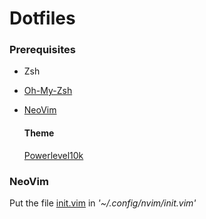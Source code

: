 # Dotfiles

### Prerequisites
* Zsh
* [Oh-My-Zsh](https://ohmyz.sh/)
* [NeoVim](https://neovim.io/)

  #### Theme
  [Powerlevel10k](https://github.com/romkatv/powerlevel10k)

### NeoVim
Put the file [init.vim](https://github.com/raltik/dotfiles/blob/master/neovim/init.vim) in _'~/.config/nvim/init.vim'_ 
